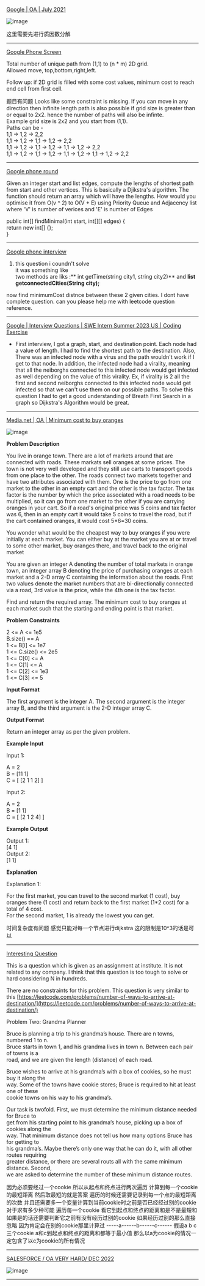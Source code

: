 


[Google | OA | July 2021](https://leetcode.com/discuss/interview-question/1359174/Google-or-OA-or-July-2021)

![image](https://assets.leetcode.com/users/images/a6095eb4-e6f1-4b35-81c0-d9216b6e67c8_1627123260.9641178.jpeg)

这里需要先进行质因数分解

-----

[Google Phone Screen](https://leetcode.com/discuss/interview-question/1225209/Google-Phone-Screen)

Total number of unique path from (1,1) to (n * m) 2D grid.  
Allowed move, top,bottom,right,left.

Follow up: if 2D grid is filled with some cost values, minimum cost to reach end cell from first cell.

题目有问题
Looks like some constraint is missing. If you can move in any direction then infinite length path is also possible if grid size is greater than or equal to 2x2. hence the number of paths will also be infinte.  
Example grid size is 2x2 and you start from (1,1).  
Paths can be -  
1,1 -> 1,2 -> 2,2  
1,1 -> 1,2 -> 1,1 -> 1,2 -> 2,2  
1,1 -> 1,2 -> 1,1 -> 1,2 -> 1,1 -> 1,2 -> 2,2  
1,1 -> 1,2 -> 1,1 -> 1,2 -> 1,1 -> 1,2 -> 1,1 -> 1,2 -> 2,2

---------

[Google phone round](https://leetcode.com/discuss/interview-question/1107192/Google-phone-round)

Given an integer start and list edges, compute the lengths of shortest path from start and other vertices. This is basically a Djikstra's algorithm. The function should return an array which will have the lengths. How would you optimise it from O(v ^ 2) to O(V + E) using Priority Queue and Adjacency list where 'V' is number of verices and 'E' is number of Edges

public int[] findMinimal(int start, int[][] edges) {  
return new int[] {};  
}

------------

[Google phone interview](https://leetcode.com/discuss/interview-question/815580/Google-phone-interview)

1.  this question i coundn't solve  
    it was something like  
    two methods are liks :** int getTime(string city1, string city2)** and  **list getconnectedCities(String city);**

now find minimumCost distnce between these 2 given cities. I dont have complete question. can you please help me with leetcode question reference.

-----------

[Google | Interview Questions | SWE Intern Summer 2023 US | Coding Exercise](https://leetcode.com/discuss/interview-question/2707370/Google-or-Interview-Questions-or-SWE-Intern-Summer-2023-US-or-Coding-Exercise)

-   First interview, I got a graph, start, and destination point. Each node had a value of length. I had to find the shortest path to the destination. Also, There was an infected node with a virus and the path wouldn't work if I get to that node. In addition, the infected node had a virality, meaning that all the neiborghs connected to this infected node would get infected as well depending on the value of this virality. Ex, if virality is 2 all the first and second neiborghs connected to this infected node would get infected so that we can't use them on our possible paths. To solve this question I had to get a good understanding of Breath First Search in a graph so Dijkstra's Algorithm would be great.

---------

[Media.net | OA | Minimum cost to buy oranges](https://leetcode.com/discuss/interview-question/1463104/Media.net-or-OA-or-Minimum-cost-to-buy-oranges)

![image](https://assets.leetcode.com/users/images/96c685b2-9eb3-4f94-9d27-2c6cbbe1ceca_1664476876.0734234.png)

**Problem Description**

You live in orange town. There are a lot of markets around that are connected with roads. These markats sell oranges at some prices. The town is not very well developed and they still use carts to transport goods from one place to the other. The roads connect two markets together and have two attributes associated with them. One is the price to go from one market to the other in an empty cart and the other is the tax factor. The tax factor is the number by which the price associated with a road needs to be multiplied, so it can go from one market to the other if you are carrying oranges in your cart. So if a road's original price was 5 coins and tax factor was 6, then in an empty cart it would take 5 coins to travel the road, but if the cart contained oranges, it would cost 5*6=30 coins.

You wonder what would be the cheapest way to buy oranges if you were initially at each market. You can either buy at the market you are at or travel to some other market, buy oranges there, and travel back to the original market

You are given an integer A denoting the number of total markets in orange town, an integer array B denoting the price of purchasing oranges at each market and a 2-D array C containing the information about the roads. First two values denote the market numbers that are bi-directionally connected via a road, 3rd value is the price, while the 4th one is the tax factor.

Find and return the required array. The minimum cost to buy oranges at each market such that the starting and ending point is that market.

**Problem Constraints**

2 <= A <= 1e5  
B.size() == A  
1 <= B[i] <= 1e7  
1 <= C.size() <= 2e5  
1 <= C[0] <= A  
1 <= C[1] <= A  
1 <= C[2] <= 1e3  
1 <= C[3] <= 5

**Input Format**

The first argument is the integer A. The second argument is the integer array B, and the third argument is the 2-D integer array C.

**Output Format**

Return an integer array as per the given problem.

**Example Input**

Input 1:

A = 2  
B = [11 1]  
C = [ [2 1 1 2] ]

Input 2:

A = 2  
B = [1 1]  
C = [ [2 1 2 4] ]

**Example Output**

Output 1:  
[4 1]  
Output 2:  
[1 1]

**Explanation**

Explanation 1:

For the first market, you can travel to the second market (1 cost), buy oranges there (1 cost) and return back to the first market (1*2 cost) for a total of 4 cost.  
For the second market, 1 is already the lowest you can get.

时间复杂度有问题 感觉只能对每一个节点进行dijkstra 这的限制是10^3的话是可以

----

[Interesting Question](https://leetcode.com/discuss/interview-question/2839991/Interesting-Question)

This is a question which is given as an assignment at institute. It is not related to any company. I think that this question is too tough to solve or hard considering N in hundreds.

There are no constraints for this problem. This question is very similar to this  [https://leetcode.com/problems/number-of-ways-to-arrive-at-destination/](https://leetcode.com/problems/number-of-ways-to-arrive-at-destination/)

Problem Two: Grandma Planner

Bruce is planning a trip to his grandma’s house. There are n towns, numbered 1 to n.  
Bruce starts in town 1, and his grandma lives in town n. Between each pair of towns is a  
road, and we are given the length (distance) of each road.

Bruce wishes to arrive at his grandma’s with a box of cookies, so he must buy it along the  
way. Some of the towns have cookie stores; Bruce is required to hit at least one of these  
cookie towns on his way to his grandma’s.

Our task is twofold. First, we must determine the minimum distance needed for Bruce to  
get from his starting point to his grandma’s house, picking up a box of cookies along the  
way. That minimum distance does not tell us how many options Bruce has for getting to  
his grandma’s. Maybe there’s only one way that he can do it, with all other routes requiring  
greater distance, or there are several routs all with the same minimum distance. Second,  
we are asked to determine the number of these minimum distance routes.

因为必须要经过一个cookie 所以从起点和终点进行两次遍历 计算到每一个cookie的最短距离 然后取最短的就是答案 遍历的时候还需要记录到每一个点的最短距离的次数 并且还需要多一个变量计算到当前cookie时之前是否已经经过别的cookie
对于求有多少种可能 遍历每一个cookie 看它到起点和终点的距离和是不是最短和 
如果是的话还需要判断它之前有没有经历过别的cookie 如果经历过别的那么直接忽略 因为肯定会在别的cookie那里计算过
-----a------b------c------
假设a b c 三个cookie a和c到起点和终点的距离和都等于最小值 那么以a为cookie的情况一定包含了以c为cookie的所有情况

---

[SALESFORCE / OA VERY HARD/ DEC 2022](https://leetcode.com/discuss/interview-question/2872087/SALESFORCE-OA-VERY-HARD-DEC-2022)

![image](https://assets.leetcode.com/users/images/08e2553b-a02f-43af-9351-a59c6b5cab18_1670050800.342167.png)

----


<!--stackedit_data:
eyJoaXN0b3J5IjpbLTE5MzE5NTMzMjMsNjM4OTI4Mjk1LC0xOD
g4ODQyMzczLC01MTc4ODU2OCwtMTI0NjQxMjYyMiwxNzUzNzEx
MzEwLDE3NjMyMjcyMjgsLTkzNzA3MTAyN119
-->